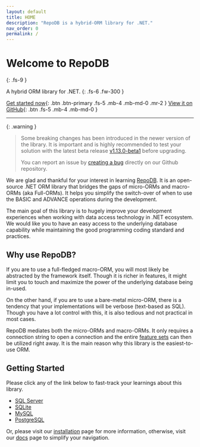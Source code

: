 ```yaml
---
layout: default
title: HOME
description: "RepoDB is a hybrid-ORM library for .NET."
nav_order: 0
permalink: /
---
```


# Welcome to RepoDB
{: .fs-9 }

A hybrid ORM library for .NET.
{: .fs-6 .fw-300 }

[Get started now](/tutorial/get-started-sqlserver){: .btn .btn-primary .fs-5 .mb-4 .mb-md-0 .mr-2 } [View it on GitHub](https://github.com/mikependon/RepoDB){: .btn .fs-5 .mb-4 .mb-md-0 }

---

{: .warning }
> Some breaking changes has been introduced in the newer version of the library. It is important and is highly recommended to test your solution with the latest beta release [v1.13.0-beta1](https://www.nuget.org/packages/RepoDb/1.13.0-beta1) before upgrading.
>
> You can report an issue by [creating a bug](https://github.com/mikependon/RepoDB/issues/new?assignees=mikependon&labels=bug&template=report-a-bug.md&title=Bug%3A+%3CYour+bug%2Fissue+title%3E) directly on our Github repository.


We are glad and thankful for your interest in learning [RepoDB](https://github.com/mikependon/RepoDb). It is an open-source .NET ORM library that bridges the gaps of micro-ORMs and macro-ORMs (aka Full-ORMs). It helps you simplify the switch-over of when to use the BASIC and ADVANCE operations during the development.

The main goal of this library is to hugely improve your development experiences when working with data access technology in .NET ecosystem. We would like you to have an easy access to the underlying database capability while maintaining the good programming coding standard and practices.

## Why use RepoDB?

If you are to use a full-fledged macro-ORM, you will most likely be abstracted by the framework itself. Though it is richer in features, it might limit you to touch and maximize the power of the underlying database being in-used.

On the other hand, if you are to use a bare-metal micro-ORM, there is a tendency that your implementations will be verbose (text-based as SQL). Though you have a lot control with this, it is also tedious and not practical in most cases.

RepoDB mediates both the micro-ORMs and macro-ORMs. It only requires a connection string to open a connection and the entire [feature sets](/feature) can then be utilized right away. It is the main reason why this library is the easiest-to-use ORM.

## Getting Started

Please click any of the link below to fast-track your learnings about this library.

- [SQL Server](/tutorial/get-started-sqlserver)
- [SQLite](/tutorial/get-started-sqlite)
- [MySQL](/tutorial/get-started-mysql)
- [PostgreSQL](/tutorial/get-started-postgresql)

Or, please visit our [installation](/tutorial/installation) page for more information, otherwise, visit our [docs](/docs) page to simplify your navigation.
